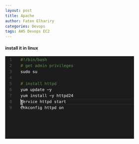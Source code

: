 ```yaml
---
layout: post
title: Apache
author: Faten Elhariry
categories: Devops
tags: AWS Devops EC2
---
```

#### install it in linux 
<img src="/images/Apache-install.png" />
